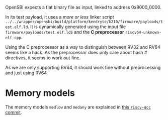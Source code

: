 OpenSBI expects a flat binary file as input, linked to address 0x8000\_0000.

In its test payload, it uses a _more or less_ linker script `../../wrapper/opensbi/build/platform/kendryte/k210/firmware/payloads/test.elf.ld`. It is dynamically generated using the input file `firmware/payloads/test.elf.ldS` and the **C preprocessor** `riscv64-unknown-elf-cpp`.

Using the C preprocessor as a way to distinguish between RV32 and RV64 seems like a hack. As the preprocessor does only care about hash \# directives, it seems to work out fine.

As we are only supporting RV64, it should work fine without preprocessing and just using RV64



# Memory models
The memory models `medlow` and `medany` are explained in [this `riscv-gcc` commit](https://github.com/riscv/riscv-gcc/commit/95d1d5e9aa8fbc019680ba9e5818084c35e5841d).
